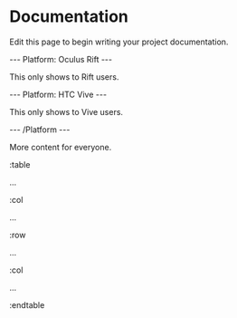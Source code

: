 # Documentation

Edit this page to begin writing your project documentation.

--- Platform: Oculus Rift ---

This only shows to Rift users.

--- Platform: HTC Vive ---

This only shows to Vive users.

--- /Platform ---

More content for everyone.

:table

...

:col

...

:row

...

:col

...

:endtable
